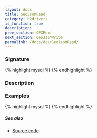 ```yaml
---
layout: docs
title: GeoJsonRead
category: h2drivers
is_function: true
description: 
prev_section: GPXRead
next_section: GeoJsonWrite
permalink: /docs/dev/GeoJsonRead/
---
```


### Signature

{% highlight mysql %}
{% endhighlight %}

### Description

### Examples

{% highlight mysql %}
{% endhighlight %}

##### See also

* <a href="https://github.com/irstv/H2GIS/blob/a8e61ea7f1953d1bad194af926a568f7bc9aac96/h2drivers/src/main/java/org/h2gis/drivers/geojson/GeoJsonRead.java" target="_blank">Source code</a>
